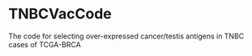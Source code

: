 # TNBCVacCode
The code for selecting over-expressed cancer/testis antigens in TNBC cases of TCGA-BRCA
